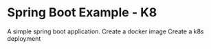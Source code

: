 # Spring Boot Example - K8

A simple spring boot application.
Create a docker image
Create a k8s deployment
